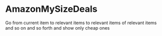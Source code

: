 # AmazonMySizeDeals
Go from current item to relevant items to relevant items of relevant items and so on and so forth and show only cheap ones
